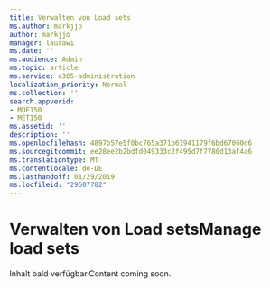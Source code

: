 ```yaml
---
title: Verwalten von Load sets
ms.author: markjjo
author: markjjo
manager: laurawi
ms.date: ''
ms.audience: Admin
ms.topic: article
ms.service: o365-administration
localization_priority: Normal
ms.collection: ''
search.appverid:
- MOE150
- MET150
ms.assetid: ''
description: ''
ms.openlocfilehash: 4897b57e5f0bc765a371b61941179f6bd67060d6
ms.sourcegitcommit: ee28ee2b2bdfd049333c2f495d7f7780d13af4a6
ms.translationtype: MT
ms.contentlocale: de-DE
ms.lasthandoff: 01/29/2019
ms.locfileid: "29607782"
---
```

# <a name="manage-load-sets"></a><span data-ttu-id="fa197-102">Verwalten von Load sets</span><span class="sxs-lookup"><span data-stu-id="fa197-102">Manage load sets</span></span>

<span data-ttu-id="fa197-103">Inhalt bald verfügbar.</span><span class="sxs-lookup"><span data-stu-id="fa197-103">Content coming soon.</span></span>